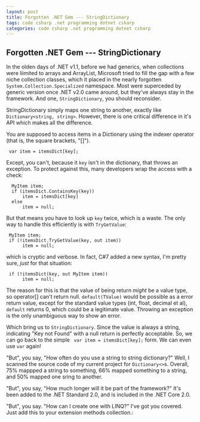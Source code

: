 ```yaml
---
layout: post
title: Forgotten .NET Gem --- StringDictionary
tags: code csharp .net programming dotnet csharp 
categories: code csharp .net programming dotnet csharp 
---
```


## Forgotten .NET Gem --- StringDictionary

In the olden days of .NET v1.1, before we had generics, when collections were liimited to arrays and ArrayList, Microsoft tried to fill the gap with a few niche collection classes, which it placed in the nearly forgotten `System.Collection.Specialized` namespace.  Most were superceded by generic version once .NET v2.0 came around, but they've always stay in the framework.  And one, `StringDictionary`, you should reconsider.
 
StringDictionary simply maps one string to another, exactly like `Dictionary<string, string>`.  However, there is one critical difference in it's API which makes all the difference.
 
You are supposed to access items in a Dictionary using the indexer operator (that is, the square brackets, "[]"). 
 
     var item = itemsDict[key];
	 
Except, you can't, because it `key` isn't in the dictionary, that throws an exception.  To protect against this, many developers wrap the access with a check:

      MyItem item;
	  if (itemsDict.ContainsKey(key))
	      item = itemsDict[key]
	  else
	      item = null;
 
But that means you have to look up `key` twice, which is a waste.  The only way to handle this efficiently  is with `TryGetValue`:
 
     MyItem item;
	 if (!itemsDict.TryGetValue(key, out item))
	      item = null;
	
which is cryptic and verbose.  In fact, C#7 added a new syntax, I'm pretty sure, *just* for that situation:
	
	 if (!itemsDict(key, out MyItem item))
	      item = null;

The reason for this is that the value of being return *might* be a value type, so operator[] can't return null.  `default(TValue)` would be possible as a error return value, except for the standard value types (int, float, decimal et al), `default` returns 0, which could be a legitimate value.  Throwing an exception is the only unambiguous way to show an error.

Which bring us to `StringDictionary`.  Since the value is always a string, indicating "Key not Found" with a null return is perfectly acceptable. So, we can go back to the simple ` var item = itemsDict[key];` form. We can even use `var` again!

"But", you say, "How often do you use a string to string dictionary?"   Well, I scanned the source code of my current project for `Dictionary<>`s.  Overall, 75% mappped a string to something, 66% mapped something to a string, and 50% mapped one sring to another.

"But", you say, "How much longer will it be part of the framework?"   It's been added to the .NET Standard 2.0, and is included in the .NET Core 2.0.

"But", you say. "How can I create one with LINQ?"    I've got you covered.  Just add this to your extension methods collection.:

<script src="https://gist.github.com/jamescurran/e058adff5a6610ed2608924383e2bb31.js"> </script>

